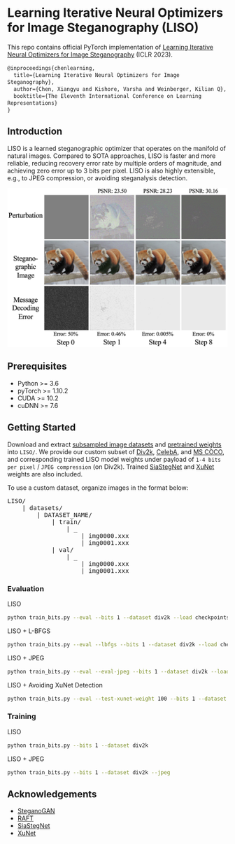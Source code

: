 # Learning Iterative Neural Optimizers for Image Steganography (LISO)

This repo contains official PyTorch implementation of [Learning Iterative Neural Optimizers for Image Steganography](https://openreview.net/pdf?id=gLPkzWjdhBN) (ICLR 2023).

```
@inproceedings{chenlearning,
  title={Learning Iterative Neural Optimizers for Image Steganography},
  author={Chen, Xiangyu and Kishore, Varsha and Weinberger, Kilian Q},
  booktitle={The Eleventh International Conference on Learning Representations}
}
```

## Introduction
LISO is a learned steganographic optimizer that operates on the manifold of natural images. 
Compared to SOTA approaches, LISO is faster and more reliable, reducing recovery error rate by multiple orders of magnitude, and achieving zero error up to 3 bits per pixel. 
LISO is also highly extensible, e.g., to JPEG compression, or avoiding steganalysis detection.

![Figure](liso.jpg)


## Prerequisites
- Python >= 3.6
- pyTorch >= 1.10.2
- CUDA >= 10.2
- cuDNN >= 7.6

## Getting Started
Download and extract [subsampled image datasets](https://drive.google.com/file/d/1ai9D3Z0lcdEnRX24pUL_XfuFSjWtbh5K) and [pretrained weights](https://drive.google.com/file/d/1128829Sq5nJJmckqYcdTUs4EmBeg3NGH) into `LISO/`. 
We provide our custom subset of [Div2k](https://data.vision.ee.ethz.ch/cvl/DIV2K/), [CelebA](https://mmlab.ie.cuhk.edu.hk/projects/CelebA.html), and [MS COCO](https://cocodataset.org), and corresponding trained LISO model weights under payload of `1-4 bits per pixel` / `JPEG compression` (on Div2k). 
Trained [SiaStegNet](https://ieeexplore.ieee.org/document/9153041) and [XuNet](https://dl.acm.org/doi/10.1145/3082031.3083236) weights are also included.

To use a custom dataset, organize images in the format below:

<pre>
LISO/
    | datasets/
        | DATASET_NAME/
            | train/
                | _
                    | img0000.xxx
                    | img0001.xxx
            | val/
                | _
                    | img0000.xxx
                    | img0001.xxx
</pre>

### Evaluation
LISO
```bash
python train_bits.py --eval --bits 1 --dataset div2k --load checkpoints/div2k/1_bits.steg
```

LISO + L-BFGS
```bash
python train_bits.py --eval --lbfgs --bits 1 --dataset div2k --load checkpoints/div2k/1_bits.steg
```

LISO + JPEG
```bash
python train_bits.py --eval --eval-jpeg --bits 1 --dataset div2k --load checkpoints/div2k_jpeg/1_bits.steg
```

LISO + Avoiding XuNet Detection
```bash
python train_bits.py --eval --test-xunet-weight 100 --bits 1 --dataset div2k --load checkpoints/div2k/1_bits.steg
```

### Training
LISO
```bash
python train_bits.py --bits 1 --dataset div2k
```

LISO + JPEG
```bash
python train_bits.py --bits 1 --dataset div2k --jpeg
```

## Acknowledgements
- [SteganoGAN](https://github.com/DAI-Lab/SteganoGAN)
- [RAFT](https://github.com/princeton-vl/RAFT)
- [SiaStegNet](https://github.com/SiaStg/SiaStegNet)
- [XuNet](https://github.com/brijeshiitg/XuNet-Structural-Design-of-Convolutional-Neural-Networksfor-Steganalysis)